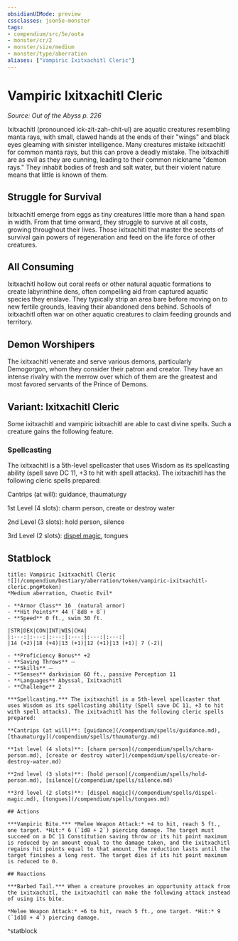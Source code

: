 ```yaml
---
obsidianUIMode: preview
cssclasses: json5e-monster
tags:
- compendium/src/5e/oota
- monster/cr/2
- monster/size/medium
- monster/type/aberration
aliases: ["Vampiric Ixitxachitl Cleric"]
---
```

# Vampiric Ixitxachitl Cleric
*Source: Out of the Abyss p. 226*  

Ixitxachitl (pronounced ick-zit-zah-chit-ul) are aquatic creatures resembling manta rays, with small, clawed hands at the ends of their "wings" and black eyes gleaming with sinister intelligence. Many creatures mistake ixitxachitl for common manta rays, but this can prove a deadly mistake. The ixitxachitl are as evil as they are cunning, leading to their common nickname "demon rays." They inhabit bodies of fresh and salt water, but their violent nature means that little is known of them.

## Struggle for Survival

 Ixitxachitl emerge from eggs as tiny creatures little more than a hand span in width. From that time onward, they struggle to survive at all costs, growing throughout their lives. Those ixitxachitl that master the secrets of survival gain powers of regeneration and feed on the life force of other creatures.

## All Consuming

Ixitxachitl hollow out coral reefs or other natural aquatic formations to create labyrinthine dens, often compelling aid from captured aquatic species they enslave. They typically strip an area bare before moving on to new fertile grounds, leaving their abandoned dens behind. Schools of ixitxachitl often war on other aquatic creatures to claim feeding grounds and territory.

## Demon Worshipers

The ixitxachitl venerate and serve various demons, particularly Demogorgon, whom they consider their patron and creator. They have an intense rivalry with the merrow over which of them are the greatest and most favored servants of the Prince of Demons.

## Variant: Ixitxachitl Cleric

Some ixitxachitl and vampiric ixitxachitl are able to cast divine spells. Such a creature gains the following feature.

### Spellcasting

The ixitxachitl is a 5th-level spellcaster that uses Wisdom as its spellcasting ability (spell save DC 11, +3 to hit with spell attacks). The ixitxachitl has the following cleric spells prepared:

Cantrips (at will): guidance, thaumaturgy

1st Level (4 slots): charm person, create or destroy water

2nd Level (3 slots): hold person, silence

3rd Level (2 slots): [dispel magic](/compendium/spells/dispel-magic.md), tongues

## Statblock

```ad-statblock
title: Vampiric Ixitxachitl Cleric
![](/compendium/bestiary/aberration/token/vampiric-ixitxachitl-cleric.png#token)
*Medium aberration, Chaotic Evil*

- **Armor Class** 16  (natural armor)
- **Hit Points** 44 (`8d8 + 8`)
- **Speed** 0 ft., swim 30 ft.

|STR|DEX|CON|INT|WIS|CHA|
|:---:|:---:|:---:|:---:|:---:|:---:|
|14 (+2)|18 (+4)|13 (+1)|12 (+1)|13 (+1)| 7 (-2)|

- **Proficiency Bonus** +2
- **Saving Throws** ⏤
- **Skills** ⏤
- **Senses** darkvision 60 ft., passive Perception 11
- **Languages** Abyssal, Ixitxachitl
- **Challenge** 2

***Spellcasting.*** The ixitxachitl is a 5th-level spellcaster that uses Wisdom as its spellcasting ability (Spell save DC 11, +3 to hit with spell attacks). The ixitxachitl has the following cleric spells prepared:

**Cantrips (at will)**: [guidance](/compendium/spells/guidance.md), [thaumaturgy](/compendium/spells/thaumaturgy.md)

**1st level (4 slots)**: [charm person](/compendium/spells/charm-person.md), [create or destroy water](/compendium/spells/create-or-destroy-water.md)

**2nd level (3 slots)**: [hold person](/compendium/spells/hold-person.md), [silence](/compendium/spells/silence.md)

**3rd level (2 slots)**: [dispel magic](/compendium/spells/dispel-magic.md), [tongues](/compendium/spells/tongues.md)

## Actions

***Vampiric Bite.*** *Melee Weapon Attack:* +4 to hit, reach 5 ft., one target. *Hit:* 6 (`1d8 + 2`) piercing damage. The target must succeed on a DC 11 Constitution saving throw or its hit point maximum is reduced by an amount equal to the damage taken, and the ixitxachitl regains hit points equal to that amount. The reduction lasts until the target finishes a long rest. The target dies if its hit point maximum is reduced to 0.

## Reactions

***Barbed Tail.*** When a creature provokes an opportunity attack from the ixitxachitl, the ixitxachitl can make the following attack instead of using its bite.

*Melee Weapon Attack:* +6 to hit, reach 5 ft., one target. *Hit:* 9 (`1d10 + 4`) piercing damage.
```
^statblock